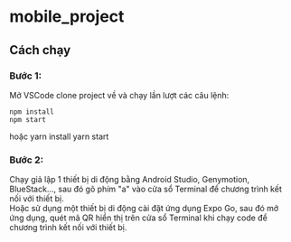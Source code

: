 # mobile_project

## Cách chạy
### Bước 1:
Mở VSCode clone project về và chạy lần lượt các câu lệnh:
```
npm install
npm start
```
hoặc
yarn install
yarn start

### Bước 2:
Chạy giả lập 1 thiết bị di động bằng Android Studio, Genymotion, BlueStack..., sau đó gõ phím "a" vào cửa sổ Terminal để chương trình kết nối với thiết bị.
<br>Hoặc sử dụng một thiết bị di động cài đặt ứng dụng Expo Go, sau đó mở ứng dụng, quét mã QR hiển thị trên cửa sổ Terminal khi chạy code để chương trình kết nối với thiết bị.



